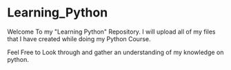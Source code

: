 # Learning_Python
Welcome To my "Learning Python" Repository.
I will upload all of my files that I have created while doing my Python Course.

Feel Free to Look through and gather an understanding of my knowledge on python.
